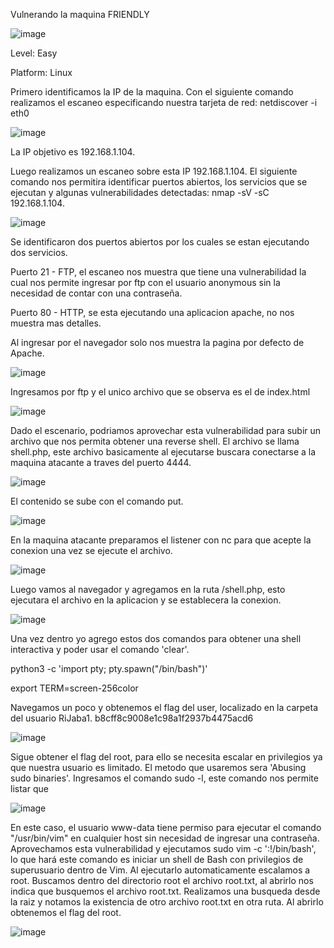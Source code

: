 Vulnerando la maquina FRIENDLY

![image](https://github.com/ByteKaus/HackMyVM-pwned/assets/79665766/a96f3793-1362-45dd-b184-eaf450418579)

Level: Easy

Platform: Linux

Primero identificamos la IP de la maquina.
Con el siguiente comando realizamos el escaneo especificando nuestra tarjeta de red: netdiscover -i eth0 

![image](https://github.com/ByteKaus/HackMyVM-pwned/assets/79665766/4bcbd7b8-0c9b-4cd4-bb7b-c664ff42a62f)

La IP objetivo es 192.168.1.104.

Luego realizamos un escaneo sobre esta IP 192.168.1.104.
El siguiente comando nos permitira identificar puertos abiertos, los servicios que se ejecutan y algunas vulnerabilidades detectadas: nmap -sV -sC 192.168.1.104.

![image](https://github.com/ByteKaus/HackMyVM-pwned/assets/79665766/cd445bba-caa0-42a5-abb5-9545c4b8b3da)

Se identificaron dos puertos abiertos por los cuales se estan ejecutando dos servicios.

Puerto 21 - FTP, el escaneo nos muestra que tiene una vulnerabilidad la cual nos permite ingresar por ftp con el usuario anonymous sin la necesidad de contar con una contraseña.

Puerto 80 - HTTP, se esta ejecutando una aplicacion apache, no nos muestra mas detalles.

Al ingresar por el navegador solo nos muestra la pagina por defecto de Apache.

![image](https://github.com/ByteKaus/HackMyVM-pwned/assets/79665766/c89004aa-a881-4d4e-a0d9-a494ffd5af63)

Ingresamos por ftp y el unico archivo que se observa es el de index.html

![image](https://github.com/ByteKaus/HackMyVM-pwned/assets/79665766/ad6ff932-840c-407f-a80f-9282c32d746a)

Dado el escenario, podriamos aprovechar esta vulnerabilidad para subir un archivo que nos permita obtener una reverse shell.
El archivo se llama shell.php, este archivo basicamente al ejecutarse buscara conectarse a la maquina atacante a traves del puerto 4444.

![image](https://github.com/ByteKaus/HackMyVM-pwned/assets/79665766/d807dc7c-aedb-462c-90a7-62c929be94a3)

El contenido se sube con el comando put.

![image](https://github.com/ByteKaus/HackMyVM-pwned/assets/79665766/7414fbbd-0c86-4dfe-b1d2-7f4f8c67b207)

En la maquina atacante preparamos el listener con nc para que acepte la conexion una vez se ejecute el archivo.

![image](https://github.com/ByteKaus/HackMyVM-pwned/assets/79665766/9ca2adef-f9ef-4883-a84b-061b2d11c725)

Luego vamos al navegador y agregamos en la ruta /shell.php, esto ejecutara el archivo en la aplicacion y se establecera la conexion.

![image](https://github.com/ByteKaus/HackMyVM-pwned/assets/79665766/912a018b-f955-4ab7-8bf9-87a2da7f1694)

Una vez dentro yo agrego estos dos comandos para obtener una shell interactiva y poder usar el comando 'clear'.

python3 -c 'import pty; pty.spawn("/bin/bash")'

export TERM=screen-256color

Navegamos un poco y obtenemos el flag del user, localizado en la carpeta del usuario RiJaba1.
b8cff8c9008e1c98a1f2937b4475acd6

![image](https://github.com/ByteKaus/HackMyVM-pwned/assets/79665766/70eaa36b-fbfa-4600-bd0a-950be2a3b0af)

Sigue obtener el flag del root, para ello se necesita escalar en privilegios ya que nuestra usuario es limitado.
El metodo que usaremos sera 'Abusing sudo binaries'.
Ingresamos el comando sudo -l, este comando nos permite listar que 

![image](https://github.com/ByteKaus/HackMyVM-pwned/assets/79665766/b11842c2-65d6-4a24-bbc3-1ffaed78edb7)

En este caso, el usuario www-data tiene permiso para ejecutar el comando "/usr/bin/vim" en cualquier host sin necesidad de ingresar una contraseña.
Aprovechamos esta vulnerabilidad y ejecutamos sudo vim -c ':!/bin/bash', lo que hará este comando es iniciar un shell de Bash con privilegios de superusuario dentro de Vim.
Al ejecutarlo automaticamente escalamos a root.
Buscamos dentro del directorio root el archivo root.txt, al abrirlo nos indica que busquemos el archivo root.txt.
Realizamos una busqueda desde la raiz y notamos la existencia de otro archivo root.txt en otra ruta. Al abrirlo obtenemos el flag del root.

![image](https://github.com/ByteKaus/HackMyVM-pwned/assets/79665766/01fad30e-175d-4dcf-a233-abf070de877e)










